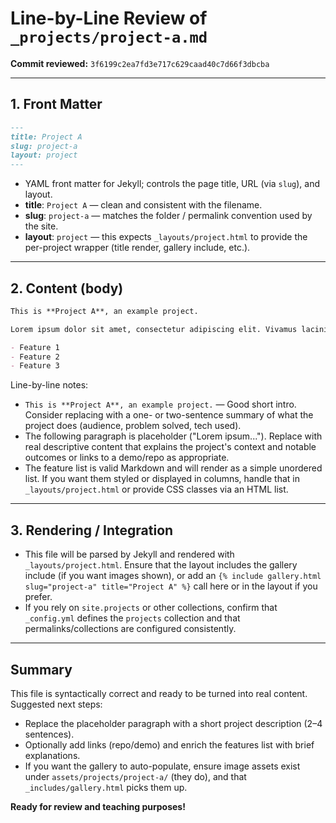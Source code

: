 # Line-by-Line Review of `_projects/project-a.md`

**Commit reviewed:** `3f6199c2ea7fd3e717c629caad40c7d66f3dbcba`

---

## 1. Front Matter

```markdown
---
title: Project A
slug: project-a
layout: project
---
```

- YAML front matter for Jekyll; controls the page title, URL (via `slug`), and layout.  
- **title**: `Project A` — clean and consistent with the filename.  
- **slug**: `project-a` — matches the folder / permalink convention used by the site.  
- **layout**: `project` — this expects `_layouts/project.html` to provide the per-project wrapper (title render, gallery include, etc.).

---

## 2. Content (body)

```markdown
This is **Project A**, an example project.

Lorem ipsum dolor sit amet, consectetur adipiscing elit. Vivamus lacinia odio vitae vestibulum vestibulum.

- Feature 1
- Feature 2
- Feature 3
```

Line-by-line notes:
- `This is **Project A**, an example project.` — Good short intro. Consider replacing with a one- or two-sentence summary of what the project does (audience, problem solved, tech used).
- The following paragraph is placeholder ("Lorem ipsum..."). Replace with real descriptive content that explains the project's context and notable outcomes or links to a demo/repo as appropriate.
- The feature list is valid Markdown and will render as a simple unordered list. If you want them styled or displayed in columns, handle that in `_layouts/project.html` or provide CSS classes via an HTML list.

---

## 3. Rendering / Integration

- This file will be parsed by Jekyll and rendered with `_layouts/project.html`. Ensure that the layout includes the gallery include (if you want images shown), or add an `{% include gallery.html slug="project-a" title="Project A" %}` call here or in the layout if you prefer.
- If you rely on `site.projects` or other collections, confirm that `_config.yml` defines the `projects` collection and that permalinks/collections are configured consistently.

---

## Summary

This file is syntactically correct and ready to be turned into real content. Suggested next steps:
- Replace the placeholder paragraph with a short project description (2–4 sentences).
- Optionally add links (repo/demo) and enrich the features list with brief explanations.
- If you want the gallery to auto-populate, ensure image assets exist under `assets/projects/project-a/` (they do), and that `_includes/gallery.html` picks them up.


**Ready for review and teaching purposes!**
